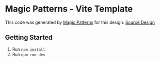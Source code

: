 # Magic Patterns - Vite Template

This code was generated by [Magic Patterns](https://magicpatterns.com) for this design: [Source Design](https://www.magicpatterns.com/c/5xxlwjerm7rcxqeyswgjec)

## Getting Started

1. Run `npm install`
2. Run `npm run dev`
